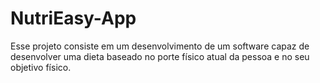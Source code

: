 # NutriEasy-App
Esse projeto consiste em um desenvolvimento de um software capaz de desenvolver uma dieta baseado no porte físico atual da pessoa e no seu objetivo físico. 
